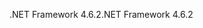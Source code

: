 <span data-ttu-id="cc058-101">.NET Framework 4.6.2</span><span class="sxs-lookup"><span data-stu-id="cc058-101">.NET Framework 4.6.2</span></span>